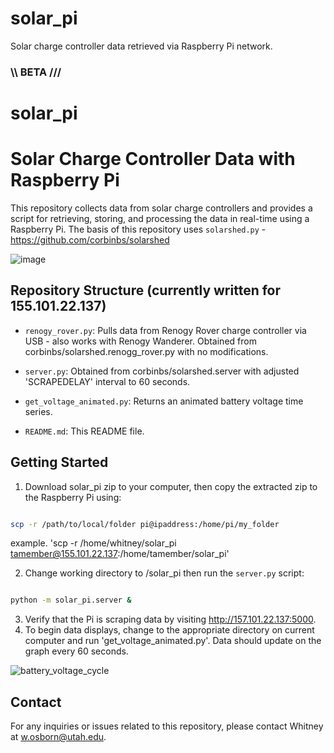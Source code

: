 # solar_pi
Solar charge controller data retrieved via Raspberry Pi network.
### \\\ BETA /// 


# solar_pi



# Solar Charge Controller Data with Raspberry Pi

This repository collects data from solar charge controllers and provides a script for retrieving, storing, and processing the data in real-time using a Raspberry Pi. The basis of this repository uses `solarshed.py` - https://github.com/corbinbs/solarshed

![image](https://github.com/quarkymatter/solar_pi/assets/132121881/f9b4f8ec-2104-494c-bd03-22f038445ad3)


## Repository Structure (currently written for 155.101.22.137)

- `renogy_rover.py`: Pulls data from Renogy Rover charge controller via USB - also works with Renogy Wanderer. Obtained from corbinbs/solarshed.renogg_rover.py with no modifications.

- `server.py`: Obtained from corbinbs/solarshed.server with adjusted 'SCRAPEDELAY' interval to 60 seconds.

- `get_voltage_animated.py`: Returns an animated battery voltage time series.

- `README.md`: This README file.


## Getting Started

1. Download solar_pi zip to your computer, then copy the extracted zip to the Raspberry Pi using:

```bash

scp -r /path/to/local/folder pi@ipaddress:/home/pi/my_folder

```

example. 'scp -r /home/whitney/solar_pi tamember@155.101.22.137:/home/tamember/solar_pi'




2. Change working directory to /solar_pi then run the `server.py` script:

```bash

python -m solar_pi.server &

```

3. Verify that the Pi is scraping data by visiting http://157.101.22.137:5000.
4. To begin data displays, change to the appropriate directory on current computer and run 'get_voltage_animated.py'. Data should update on the graph every 60 seconds.


![battery_voltage_cycle](https://github.com/quarkymatter/solar_pi/assets/132121881/6a0b6118-3742-498a-8d6f-c3b994b40360)

## Contact

For any inquiries or issues related to this repository, please contact Whitney at [w.osborn@utah.edu](mailto:w.osborn@utah.edu).
